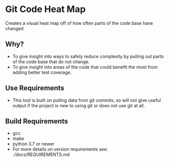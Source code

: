 # Git Code Heat Map
Creates a visual heat map off of how often parts of the code base have changed

## Why?
- To give insight into ways to safely reduce complexity by pulling out parts of
the code base that do not change.
- To give insight into areas of the code that could benefit the most from adding
better test coverage.

## Use Requirements
- This tool is built on pulling data from git commits, so will not give useful
output if the project is new to using git or does not use git at all.

## Build Requirements
- gcc
- make
- python 3.7 or newer
- For more details on version requirements see: ./docs/REQUIREMENTS.md
